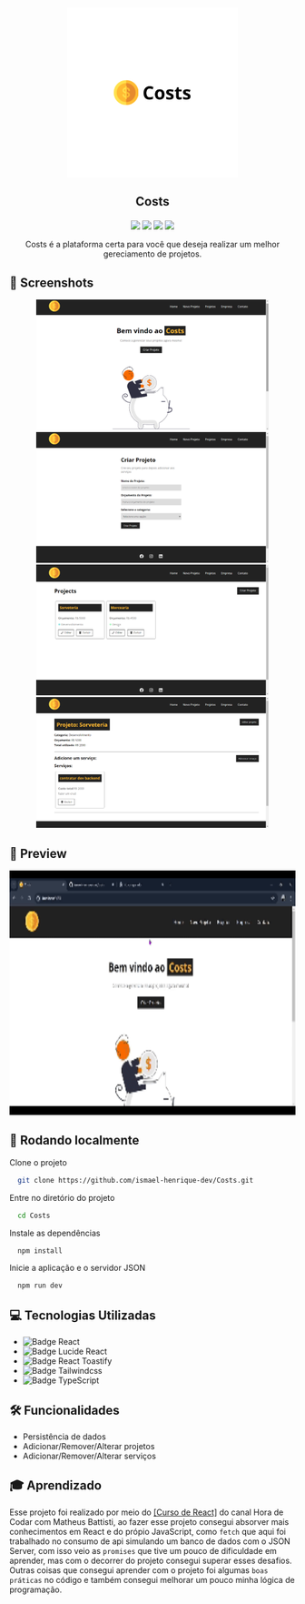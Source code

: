 <p align="center">
  <img align="center" height="300" src="src/components/imgs/Costs.png"  />
</p>

## <p align="center">Costs</p>

<p align="center">
   <img src="https://img.shields.io/badge/React-v18.2.0-white?style=for-the-badge" />
   <img src="https://img.shields.io/badge/React_Router_Dom-v6.22.0-white?style=for-the-badge" />
   <img src="https://img.shields.io/badge/NPM-v9.5.1-white?style=for-the-badge" />
   <img src="https://img.shields.io/badge/UUID-v9.0.1-white?style=for-the-badge" />
</p>

<p align="center">Costs é a plataforma certa para você que deseja realizar um melhor gereciamento de projetos.</p>


## 📸 Screenshots
<div align="center" justify-content="space-around">
  <img height="230" src="src/components/imgs/home.png" />
  <img height="230" src="src/components/imgs/newproject.png" />
  <img height="230" src="src/components/imgs/projects.png" />
  <img height="230" src="src/components/imgs/services.png" />
</div>

## 🎥 Preview

<p align="center">
  <img height="430" src="src/components/imgs/gif.gif" />
</p>

## 🚀 Rodando localmente

Clone o projeto

```bash
  git clone https://github.com/ismael-henrique-dev/Costs.git
```

Entre no diretório do projeto

```bash
  cd Costs
```

Instale as dependências

```bash
  npm install
```

Inicie a aplicação e o servidor JSON

```bash
  npm run dev
```

## 💻 Tecnologias Utilizadas
- ![Badge React](https://img.shields.io/badge/React-%E2%9C%94-blue?style=for-the-badge)
- ![Badge Lucide React](https://img.shields.io/badge/React_Icons-%E2%9C%94-blue?style=for-the-badge)
- ![Badge React Toastify](https://img.shields.io/badge/React%20UUID-%E2%9C%94-blue?style=for-the-badge)  
- ![Badge Tailwindcss](https://img.shields.io/badge/React_Router_Dom-%E2%9C%94-blue?style=for-the-badge)
- ![Badge TypeScript](https://img.shields.io/badge/JSON_SERVER-%E2%9C%94-blue?style=for-the-badge)

## 🛠️ Funcionalidades

- Persistência de dados
- Adicionar/Remover/Alterar projetos
- Adicionar/Remover/Alterar serviços

## 🎓 Aprendizado

Esse projeto foi realizado por meio do <a href="https://youtube.com/playlist?list=PLnDvRpP8BneyVA0SZ2okm-QBojomniQVO&si=QY90cDA-o47BM-77">[Curso de React]</a> do canal Hora de Codar com Matheus Battisti, ao fazer esse projeto consegui absorver mais conhecimentos em React e do própio JavaScript, como `fetch` que aqui foi trabalhado no consumo de api simulando um banco de dados com o JSON Server, com isso veio as `promises` que tive um pouco de dificuldade em aprender, mas com o decorrer do projeto consegui superar esses desafios. Outras coisas que consegui aprender com o projeto foi algumas `boas práticas` no código e também consegui melhorar um pouco minha lógica de programação.
